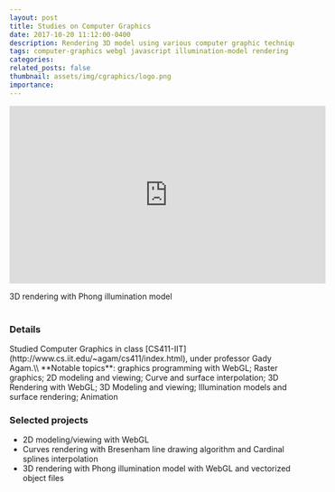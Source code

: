 ```yaml
---
layout: post
title: Studies on Computer Graphics
date: 2017-10-20 11:12:00-0400
description: Rendering 3D model using various computer graphic techniques
tags: computer-graphics webgl javascript illumination-model rendering
categories: 
related_posts: false
thumbnail: assets/img/cgraphics/logo.png
importance: 
---
```

<p align="center"> <iframe width="560" height="315" src="https://www.youtube.com/embed/oQcBINYvuk8" title="YouTube video player" frameborder="0" allow="accelerometer; autoplay; clipboard-write; encrypted-media; gyroscope; picture-in-picture; web-share" allowfullscreen></iframe> </p>
<div class="caption">3D rendering with Phong illumination model</div><br>
<h3> Details </h3>
Studied Computer Graphics in class [CS411-IIT](http://www.cs.iit.edu/~agam/cs411/index.html), under professor Gady Agam.\\
**Notable topics**: graphics programming with WebGL; Raster graphics; 2D modeling and viewing; Curve and surface interpolation; 3D Rendering with WebGL; 3D Modeling and viewing; Illumination models and surface rendering; Animation

<h3>Selected projects</h3>

- 2D modeling/viewing with WebGL
- Curves rendering with Bresenham line drawing algorithm and Cardinal splines interpolation
- 3D rendering with Phong illumination model with WebGL and vectorized object files
